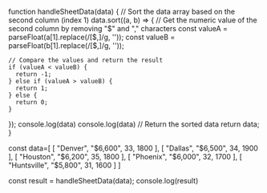 function handleSheetData(data) {
  // Sort the data array based on the second column (index 1)
  data.sort((a, b) => {
    // Get the numeric value of the second column by removing "$" and "," characters
    const valueA = parseFloat(a[1].replace(/[$,]/g, ''));
    const valueB = parseFloat(b[1].replace(/[$,]/g, ''));
    
    // Compare the values and return the result
    if (valueA < valueB) {
      return -1;
    } else if (valueA > valueB) {
      return 1;
    } else {
      return 0;
    }
  });
  console.log(data)
  console.log(data)
  // Return the sorted data
  return data;
}

const data=[
    [
        "Denver",
        "$6,600",
        33,
        1800
    ],
    [
        "Dallas",
        "$6,500",
        34,
        1900
    ],
    [
        "Houston",
        "$6,200",
        35,
        1800
    ],
    [
        "Phoenix",
        "$6,000",
        32,
        1700
    ],
    [
        "Huntsville",
        "$5,800",
        31,
        1600
    ]
]

const result = handleSheetData(data);
console.log(result)